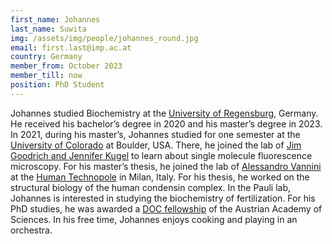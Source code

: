 ```yaml
---
first_name: Johannes
last_name: Suwita
img: /assets/img/people/johannes_round.jpg
email: first.last@imp.ac.at
country: Germany
member_from: October 2023
member_till: now
position: PhD Student
---
```

Johannes studied Biochemistry at the [University of Regensburg](https://www.uni-regensburg.de/), Germany. He received his bachelor’s degree in 2020 and his master’s degree in 2023. In 2021, during his master’s, Johannes studied for one semester at the [University of Colorado](https://www.colorado.edu/) at Boulder, USA. There, he joined the lab of [Jim Goodrich and Jennifer Kugel](https://www.colorado.edu/lab/goodrich-kugel/mechanism-and-regulation-mammalian-gene-expression) to learn about single molecule fluorescence microscopy. For his master’s thesis, he joined the lab of [Alessandro Vannini](https://humantechnopole.it/en/people/alessandro-vannini/) at the [Human Technopole](https://humantechnopole.it/en/) in Milan, Italy. For his thesis, he worked on the structural biology of the human condensin complex. In the Pauli lab, Johannes is interested in studying the biochemistry of fertilization. For his PhD studies, he was awarded a [DOC fellowship](https://stipendien.oeaw.ac.at/en/fellowships/doc) of the Austrian Academy of Sciences. In his free time, Johannes enjoys cooking and playing in an orchestra.
